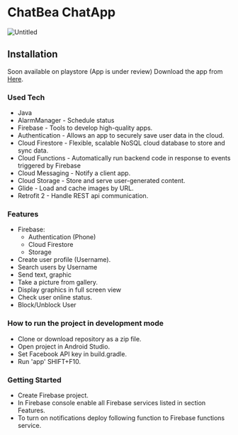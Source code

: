 # **ChatBea ChatApp**


![Untitled](https://user-images.githubusercontent.com/56362412/185650181-45d657be-4674-4abc-a820-1119e79e8979.png)


## Installation
Soon available on playstore (App is under review)
Download the app from [Here](https://drive.google.com/file/d/1fLd1at4rOy9WR5HcFv1ZaBRTQ2ogy7uZ/view?usp=sharing).


### Used Tech
* Java
* AlarmManager - Schedule status
* Firebase - Tools to develop high-quality apps.
* Authentication - Allows an app to securely save user data in the cloud.
* Cloud Firestore - Flexible, scalable NoSQL cloud database to store and sync data.
* Cloud Functions - Automatically run backend code in response to events triggered by Firebase
* Cloud Messaging - Notify a client app.
* Cloud Storage - Store and serve user-generated content.
* Glide - Load and cache images by URL.
* Retrofit 2 - Handle REST api communication.

### Features
* Firebase:
  - Authentication (Phone)
  - Cloud Firestore
  - Storage
* Create user profile (Username).
* Search users by Username
* Send text, graphic
* Take a picture from gallery.
* Display graphics in full screen view
* Check user online status.
* Block/Unblock User


### How to run the project in development mode
* Clone or download repository as a zip file.
* Open project in Android Studio.
* Set Facebook API key in build.gradle.
* Run 'app' SHIFT+F10.

### Getting Started
* Create Firebase project.
* In Firebase console enable all Firebase services listed in section Features.
* To turn on notifications deploy following function to Firebase functions service.



 
